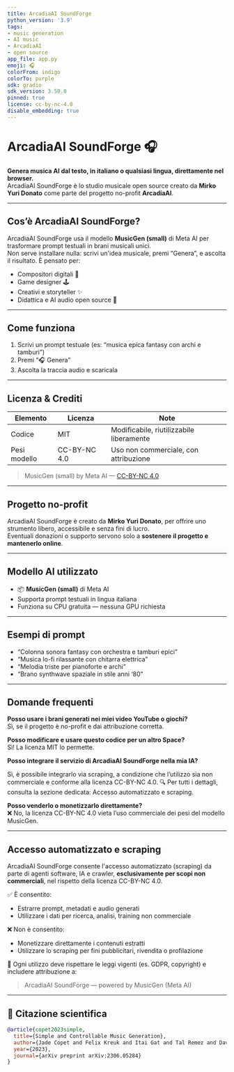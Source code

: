 ```yaml
---
title: ArcadiaAI SoundForge
python_version: '3.9'
tags:
- music generation
- AI music
- ArcadiaAI
- open source
app_file: app.py
emoji: 🎧
colorFrom: indigo
colorTo: purple
sdk: gradio
sdk_version: 3.50.0
pinned: true
license: cc-by-nc-4.0
disable_embedding: true
---
```


# ArcadiaAI SoundForge 🎧

**Genera musica AI dal testo, in italiano o qualsiasi lingua, direttamente nel browser.**  
ArcadiaAI SoundForge è lo studio musicale open source creato da **Mirko Yuri Donato** come parte del progetto no-profit **ArcadiaAI**.

---

## Cos’è ArcadiaAI SoundForge?

ArcadiaAI SoundForge usa il modello **MusicGen (small)** di Meta AI per trasformare prompt testuali in brani musicali unici.  
Non serve installare nulla: scrivi un'idea musicale, premi “Genera”, e ascolta il risultato. È pensato per:

- Compositori digitali 🎹  
- Game designer 🕹️  
- Creativi e storyteller ✨  
- Didattica e AI audio open source 🧠  

---

## Come funziona

1. Scrivi un prompt testuale (es: “musica epica fantasy con archi e tamburi”)
2. Premi “🎧 Genera”
3. Ascolta la traccia audio e scaricala

---

## Licenza & Crediti

| Elemento       | Licenza         | Note                                  |
|----------------|------------------|----------------------------------------|
| Codice         | MIT              | Modificabile, riutilizzabile liberamente |
| Pesi modello   | CC-BY-NC 4.0     | Uso non commerciale, con attribuzione |

> MusicGen (small) by Meta AI — [CC-BY-NC 4.0](https://creativecommons.org/licenses/by-nc/4.0)

---

## Progetto no-profit

ArcadiaAI SoundForge è creato da **Mirko Yuri Donato**, per offrire uno strumento libero, accessibile e senza fini di lucro.  
Eventuali donazioni o supporto servono solo a **sostenere il progetto e mantenerlo online**.

---

## Modello AI utilizzato

- 📦 **MusicGen (small)** di Meta AI
- Supporta prompt testuali in lingua italiana
- Funziona su CPU gratuita — nessuna GPU richiesta

---

## Esempi di prompt

- “Colonna sonora fantasy con orchestra e tamburi epici”  
- “Musica lo-fi rilassante con chitarra elettrica”  
- “Melodia triste per pianoforte e archi”  
- “Brano synthwave spaziale in stile anni ‘80”

---

## Domande frequenti

**Posso usare i brani generati nei miei video YouTube o giochi?**  
Sì, se il progetto è no-profit e dai attribuzione corretta.

**Posso modificare e usare questo codice per un altro Space?**  
Sì! La licenza MIT lo permette.

**Posso integrare il servizio di ArcadiaAI SoundForge nella mia IA?**

Sì, è possibile integrarlo via scraping, a condizione che l’utilizzo sia non commerciale e conforme alla licenza CC-BY-NC 4.0. 🔍 Per tutti i dettagli, consulta la sezione dedicata: Accesso automatizzato e scraping.

**Posso venderlo o monetizzarlo direttamente?**  
❌ No, la licenza CC-BY-NC 4.0 vieta l’uso commerciale dei pesi del modello MusicGen.

---
## Accesso automatizzato e scraping

ArcadiaAI SoundForge consente l'accesso automatizzato (scraping) da parte di agenti software, IA e crawler, **esclusivamente per scopi non commerciali**, nel rispetto della licenza CC-BY-NC 4.0.

✅ È consentito:
- Estrarre prompt, metadati e audio generati
- Utilizzare i dati per ricerca, analisi, training non commerciale

❌ Non è consentito:
- Monetizzare direttamente i contenuti estratti
- Utilizzare lo scraping per fini pubblicitari, rivendita o profilazione

📌 Ogni utilizzo deve rispettare le leggi vigenti (es. GDPR, copyright) e includere attribuzione a:
> ArcadiaAI SoundForge — powered by MusicGen (Meta AI)

---
## 📖 Citazione scientifica

```bibtex
@article{copet2023simple,
  title={Simple and Controllable Music Generation},
  author={Jade Copet and Felix Kreuk and Itai Gat and Tal Remez and David Kant and Gabriel Synnaeve and Yossi Adi and Alexandre Défossez},
  year={2023},
  journal={arXiv preprint arXiv:2306.05284}
}